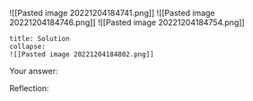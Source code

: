 
![[Pasted image 20221204184741.png]]
![[Pasted image 20221204184746.png]]
![[Pasted image 20221204184754.png]]
```ad-note
title: Solution
collapse:
![[Pasted image 20221204184802.png]]

```

Your answer:

Reflection:
